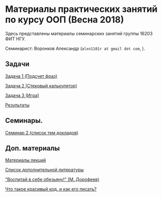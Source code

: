 # Материалы практических занятий по курсу ООП (Весна 2018)

Здесь представлены материалы семинарских занятий группы 16203 ФИТ НГУ.

Семинарист: Воронков Александр (`alxn1101r at gmail dot com`, ).

## Задачи

[Задача 1 (Подсчет фраз)](/2018.java/task1/)

[Задача 2 (Стековый калькулятор)](/2018.java/task2/)

[Задача 3 (Игра)](/2018.java/task3/)

[Результаты](/2018.java/results/)

## Семинары.

[Семинар 2 (список тем докладов)](/2018.java/seminar2/)

## Доп. материалы

[Материалы лекций](https://sites.google.com/site/nguoop/)

[Список дополнительной литературы](https://sites.google.com/site/nguoop/spisok-dopolnitelnoj-literatury-1)

["Воспитай в себе обезьяну!" (М. Дорофеев)](https://2016.codefest.ru/lecture/1116)

[Что такое красивый код, и как его писать?](https://habrahabr.ru/post/266969/)
